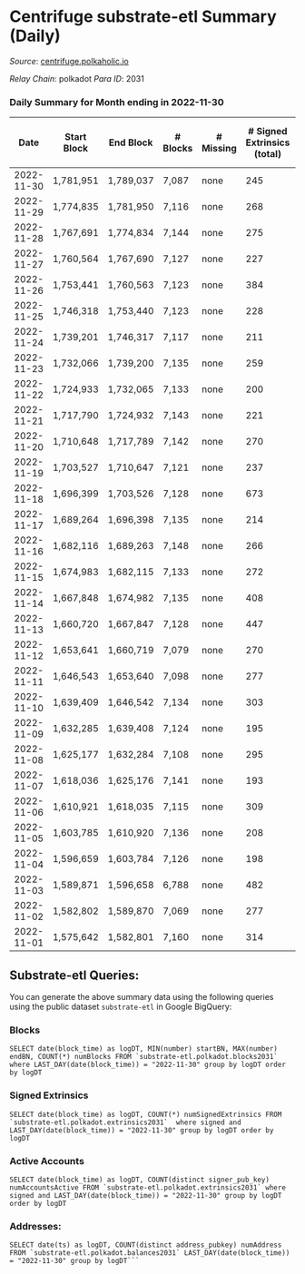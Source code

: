 # Centrifuge substrate-etl Summary (Daily)

_Source_: [centrifuge.polkaholic.io](https://centrifuge.polkaholic.io)

*Relay Chain*: polkadot
*Para ID*: 2031



### Daily Summary for Month ending in 2022-11-30


| Date | Start Block | End Block | # Blocks | # Missing | # Signed Extrinsics (total) | # Active Accounts | # Addresses with Balances | # Events | # Transfers | # XCM Transfers In | # XCM Transfers Out |
| ---- | ----------- | --------- | -------- | --------- | --------------------------- | ----------------- | ------------------------- | -------- | ----------- | ------------------ | ------------------- |
| 2022-11-30 | 1,781,951 | 1,789,037 | 7,087 | none  | 245 | 102 | 43,649 | 16,015 | 205  |   |   |
| 2022-11-29 | 1,774,835 | 1,781,950 | 7,116 | none  | 268 | 98 | 43,634 | 16,197 | 199  |   |   |
| 2022-11-28 | 1,767,691 | 1,774,834 | 7,144 | none  | 275 | 93 | 43,614 | 16,284 | 215  |   |   |
| 2022-11-27 | 1,760,564 | 1,767,690 | 7,127 | none  | 227 | 77 | 43,597 | 15,885 | 156  |   |   |
| 2022-11-26 | 1,753,441 | 1,760,563 | 7,123 | none  | 384 | 87 | 43,589 | 17,008 | 319  |   |   |
| 2022-11-25 | 1,746,318 | 1,753,440 | 7,123 | none  | 228 | 89 |  | 15,928 | 166  |   |   |
| 2022-11-24 | 1,739,201 | 1,746,317 | 7,117 | none  | 211 | 77 | 43,557 | 15,759 | 122  |   |   |
| 2022-11-23 | 1,732,066 | 1,739,200 | 7,135 | none  | 259 | 85 | 43,548 | 16,104 | 130  |   |   |
| 2022-11-22 | 1,724,933 | 1,732,065 | 7,133 | none  | 200 | 85 | 43,541 | 15,726 | 138  |   |   |
| 2022-11-21 | 1,717,790 | 1,724,932 | 7,143 | none  | 221 | 77 |  | 15,872 | 133  |   |   |
| 2022-11-20 | 1,710,648 | 1,717,789 | 7,142 | none  | 270 | 69 |  | 16,238 | 203  |   |   |
| 2022-11-19 | 1,703,527 | 1,710,647 | 7,121 | none  | 237 | 71 |  | 15,952 | 174  |   |   |
| 2022-11-18 | 1,696,399 | 1,703,526 | 7,128 | none  | 673 | 257 | 43,506 | 19,054 | 382  |   |   |
| 2022-11-17 | 1,689,264 | 1,696,398 | 7,135 | none  | 214 | 85 |  | 15,878 | 147  |   |   |
| 2022-11-16 | 1,682,116 | 1,689,263 | 7,148 | none  | 266 | 83 |  | 16,330 | 194  |   |   |
| 2022-11-15 | 1,674,983 | 1,682,115 | 7,133 | none  | 272 | 119 |  | 16,293 | 202  |   |   |
| 2022-11-14 | 1,667,848 | 1,674,982 | 7,135 | none  | 408 | 126 | 43,433 | 17,288 | 287  |   |   |
| 2022-11-13 | 1,660,720 | 1,667,847 | 7,128 | none  | 447 | 115 | 43,396 | 17,802 | 407  |   |   |
| 2022-11-12 | 1,653,641 | 1,660,719 | 7,079 | none  | 270 | 80 |  | 16,273 | 234  |   |   |
| 2022-11-11 | 1,646,543 | 1,653,640 | 7,098 | none  | 277 | 91 |  | 16,323 | 190  |   |   |
| 2022-11-10 | 1,639,409 | 1,646,542 | 7,134 | none  | 303 | 115 | 43,300 | 16,445 | 194  |   |   |
| 2022-11-09 | 1,632,285 | 1,639,408 | 7,124 | none  | 195 | 77 | 43,289 | 15,702 | 116  |   |   |
| 2022-11-08 | 1,625,177 | 1,632,284 | 7,108 | none  | 295 | 103 |  | 16,359 | 179  |   |   |
| 2022-11-07 | 1,618,036 | 1,625,176 | 7,141 | none  | 193 | 88 |  | 15,716 | 113  |   |   |
| 2022-11-06 | 1,610,921 | 1,618,035 | 7,115 | none  | 309 | 126 |  | 16,441 | 174  |   |   |
| 2022-11-05 | 1,603,785 | 1,610,920 | 7,136 | none  | 208 | 94 |  | 15,801 | 139  |   |   |
| 2022-11-04 | 1,596,659 | 1,603,784 | 7,126 | none  | 198 | 88 | 43,241 | 15,727 | 144  |   |   |
| 2022-11-03 | 1,589,871 | 1,596,658 | 6,788 | none  | 482 | 193 |  | 17,247 | 270  |   |   |
| 2022-11-02 | 1,582,802 | 1,589,870 | 7,069 | none  | 277 | 139 | 43,209 | 16,154 | 167  |   |   |
| 2022-11-01 | 1,575,642 | 1,582,801 | 7,160 | none  | 314 | 89 |  | 16,747 | 132  |   |   |

## Substrate-etl Queries:
You can generate the above summary data using the following queries using the public dataset `substrate-etl` in Google BigQuery:


### Blocks
```
SELECT date(block_time) as logDT, MIN(number) startBN, MAX(number) endBN, COUNT(*) numBlocks FROM `substrate-etl.polkadot.blocks2031`  where LAST_DAY(date(block_time)) = "2022-11-30" group by logDT order by logDT
```


### Signed Extrinsics
```
SELECT date(block_time) as logDT, COUNT(*) numSignedExtrinsics FROM `substrate-etl.polkadot.extrinsics2031`  where signed and LAST_DAY(date(block_time)) = "2022-11-30" group by logDT order by logDT
```


### Active Accounts
```
SELECT date(block_time) as logDT, COUNT(distinct signer_pub_key) numAccountsActive FROM `substrate-etl.polkadot.extrinsics2031` where signed and LAST_DAY(date(block_time)) = "2022-11-30" group by logDT order by logDT
```


### Addresses:
```
SELECT date(ts) as logDT, COUNT(distinct address_pubkey) numAddress FROM `substrate-etl.polkadot.balances2031` LAST_DAY(date(block_time)) = "2022-11-30" group by logDT```

